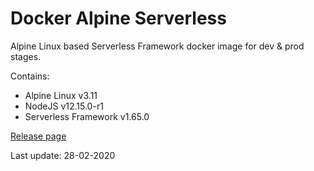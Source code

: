 # Docker Alpine Serverless
Alpine Linux based Serverless Framework docker image for dev & prod stages.

Contains:

* Alpine Linux v3.11
* NodeJS v12.15.0-r1
* Serverless Framework v1.65.0

[Release page](https://github.com/serverless/serverless/releases/tag/v1.65.0)

Last update: 28-02-2020
